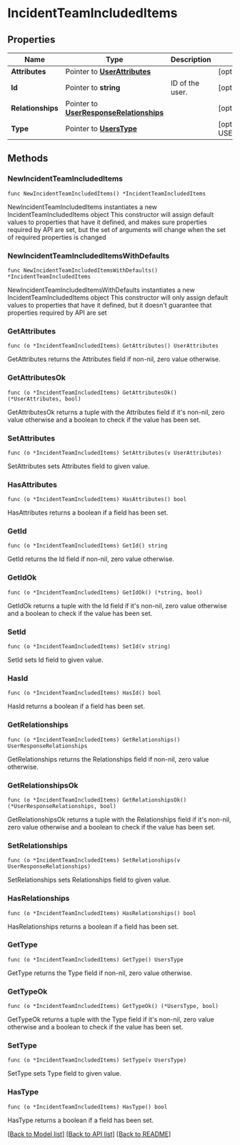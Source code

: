 # IncidentTeamIncludedItems

## Properties

Name | Type | Description | Notes
------------ | ------------- | ------------- | -------------
**Attributes** | Pointer to [**UserAttributes**](UserAttributes.md) |  | [optional] 
**Id** | Pointer to **string** | ID of the user. | [optional] 
**Relationships** | Pointer to [**UserResponseRelationships**](UserResponseRelationships.md) |  | [optional] 
**Type** | Pointer to [**UsersType**](UsersType.md) |  | [optional] [default to USERSTYPE_USERS]

## Methods

### NewIncidentTeamIncludedItems

`func NewIncidentTeamIncludedItems() *IncidentTeamIncludedItems`

NewIncidentTeamIncludedItems instantiates a new IncidentTeamIncludedItems object
This constructor will assign default values to properties that have it defined,
and makes sure properties required by API are set, but the set of arguments
will change when the set of required properties is changed

### NewIncidentTeamIncludedItemsWithDefaults

`func NewIncidentTeamIncludedItemsWithDefaults() *IncidentTeamIncludedItems`

NewIncidentTeamIncludedItemsWithDefaults instantiates a new IncidentTeamIncludedItems object
This constructor will only assign default values to properties that have it defined,
but it doesn't guarantee that properties required by API are set

### GetAttributes

`func (o *IncidentTeamIncludedItems) GetAttributes() UserAttributes`

GetAttributes returns the Attributes field if non-nil, zero value otherwise.

### GetAttributesOk

`func (o *IncidentTeamIncludedItems) GetAttributesOk() (*UserAttributes, bool)`

GetAttributesOk returns a tuple with the Attributes field if it's non-nil, zero value otherwise
and a boolean to check if the value has been set.

### SetAttributes

`func (o *IncidentTeamIncludedItems) SetAttributes(v UserAttributes)`

SetAttributes sets Attributes field to given value.

### HasAttributes

`func (o *IncidentTeamIncludedItems) HasAttributes() bool`

HasAttributes returns a boolean if a field has been set.

### GetId

`func (o *IncidentTeamIncludedItems) GetId() string`

GetId returns the Id field if non-nil, zero value otherwise.

### GetIdOk

`func (o *IncidentTeamIncludedItems) GetIdOk() (*string, bool)`

GetIdOk returns a tuple with the Id field if it's non-nil, zero value otherwise
and a boolean to check if the value has been set.

### SetId

`func (o *IncidentTeamIncludedItems) SetId(v string)`

SetId sets Id field to given value.

### HasId

`func (o *IncidentTeamIncludedItems) HasId() bool`

HasId returns a boolean if a field has been set.

### GetRelationships

`func (o *IncidentTeamIncludedItems) GetRelationships() UserResponseRelationships`

GetRelationships returns the Relationships field if non-nil, zero value otherwise.

### GetRelationshipsOk

`func (o *IncidentTeamIncludedItems) GetRelationshipsOk() (*UserResponseRelationships, bool)`

GetRelationshipsOk returns a tuple with the Relationships field if it's non-nil, zero value otherwise
and a boolean to check if the value has been set.

### SetRelationships

`func (o *IncidentTeamIncludedItems) SetRelationships(v UserResponseRelationships)`

SetRelationships sets Relationships field to given value.

### HasRelationships

`func (o *IncidentTeamIncludedItems) HasRelationships() bool`

HasRelationships returns a boolean if a field has been set.

### GetType

`func (o *IncidentTeamIncludedItems) GetType() UsersType`

GetType returns the Type field if non-nil, zero value otherwise.

### GetTypeOk

`func (o *IncidentTeamIncludedItems) GetTypeOk() (*UsersType, bool)`

GetTypeOk returns a tuple with the Type field if it's non-nil, zero value otherwise
and a boolean to check if the value has been set.

### SetType

`func (o *IncidentTeamIncludedItems) SetType(v UsersType)`

SetType sets Type field to given value.

### HasType

`func (o *IncidentTeamIncludedItems) HasType() bool`

HasType returns a boolean if a field has been set.


[[Back to Model list]](../README.md#documentation-for-models) [[Back to API list]](../README.md#documentation-for-api-endpoints) [[Back to README]](../README.md)



